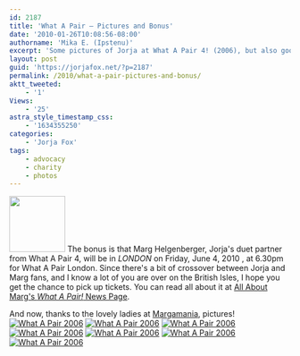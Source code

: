```yaml
---
id: 2187
title: 'What A Pair — Pictures and Bonus'
date: '2010-01-26T10:08:56-08:00'
authorname: 'Mika E. (Ipstenu)'
excerpt: 'Some pictures of Jorja at What A Pair 4! (2006), but also good news for Marg fans in the UK!'
layout: post
guid: 'https://jorjafox.net/?p=2187'
permalink: /2010/what-a-pair-pictures-and-bonus/
aktt_tweeted:
    - '1'
Views:
    - '25'
astra_style_timestamp_css:
    - '1634355250'
categories:
    - 'Jorja Fox'
tags:
    - advocacy
    - charity
    - photos
---
```


<img src="//static.jorjafox.net/wordpress/2010/01/whatapair-cover-100x100.jpg" alt="" title="whatapair-cover" width="100" height="100" class="alignleft size-thumbnail wp-image-2188" /> The bonus is that Marg Helgenberger, Jorja's duet partner from What A Pair 4, will be in _LONDON_ on Friday, June 4, 2010 , at 6.30pm for What A Pair London.  Since there's a bit of crossover between Jorja and Marg fans, and I know a lot of you are over on the British Isles, I hope you get the chance to pick up tickets.  You can read all about it at <a href="http://allaboutmarg.com/wordp/index.php/marg-beneath-the-surface/the-many-faces-of-marg/marg-the-philanthropist/highlights-of-marg%E2%80%99s-charity-involvement/what-a-pair/">All About Marg's _What A Pair!_ News Page</a>.

And now, thanks to the lovely ladies at <a href="http://www.margamania.net/">Margamania</a>, pictures!
<a href="https://jorjafox.net/gallery/pub/advocacy/20060611-pair/mamawap-005.jpg"><img class="ZenphotoPress_thumb " alt="What A Pair 2006" title="What A Pair 2006" src="https://jorjafox.net/gallery/cache/pub/advocacy/20060611-pair/mamawap-005_200_cw200_ch200_thumb.jpg"  /></a> <a href="https://jorjafox.net/gallery/pub/advocacy/20060611-pair/mamawap-004.jpg"><img class="ZenphotoPress_thumb " alt="What A Pair 2006" title="What A Pair 2006" src="https://jorjafox.net/gallery/cache/pub/advocacy/20060611-pair/mamawap-004_200_cw200_ch200_thumb.jpg"  /></a> <a href="https://jorjafox.net/gallery/pub/advocacy/20060611-pair/mamawap-001.jpg"><img class="ZenphotoPress_thumb " alt="What A Pair 2006" title="What A Pair 2006" src="https://jorjafox.net/gallery/cache/pub/advocacy/20060611-pair/mamawap-001_200_cw200_ch200_thumb.jpg"  /></a> <a href="https://jorjafox.net/gallery/pub/advocacy/20060611-pair/mamawap-003.jpg"><img class="ZenphotoPress_thumb " alt="What A Pair 2006" title="What A Pair 2006" src="https://jorjafox.net/gallery/cache/pub/advocacy/20060611-pair/mamawap-003_200_cw200_ch200_thumb.jpg"  /></a> <a href="https://jorjafox.net/gallery/pub/advocacy/20060611-pair/mamawap-007.jpg"><img class="ZenphotoPress_thumb " alt="What A Pair 2006" title="What A Pair 2006" src="https://jorjafox.net/gallery/cache/pub/advocacy/20060611-pair/mamawap-007_200_cw200_ch200_thumb.jpg"  /></a> <a href="https://jorjafox.net/gallery/pub/advocacy/20060611-pair/mamawap-006.jpg"><img class="ZenphotoPress_thumb " alt="What A Pair 2006" title="What A Pair 2006" src="https://jorjafox.net/gallery/cache/pub/advocacy/20060611-pair/mamawap-006_200_cw200_ch200_thumb.jpg"  /></a> <a href="https://jorjafox.net/gallery/pub/advocacy/20060611-pair/mamawap-002.jpg"><img class="ZenphotoPress_thumb " alt="What A Pair 2006" title="What A Pair 2006" src="https://jorjafox.net/gallery/cache/pub/advocacy/20060611-pair/mamawap-002_200_cw200_ch200_thumb.jpg"  /></a>
